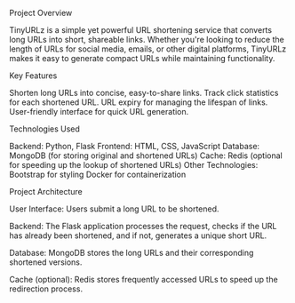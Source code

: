  Project Overview

TinyURLz is a simple yet powerful URL shortening service that converts long URLs into short, shareable links. Whether you're looking to reduce the length of URLs for social media, emails, or other digital platforms, TinyURLz makes it easy to generate compact URLs while maintaining functionality.

Key Features

Shorten long URLs into concise, easy-to-share links.
Track click statistics for each shortened URL.
URL expiry for managing the lifespan of links.
User-friendly interface for quick URL generation.

Technologies Used

Backend: Python, Flask
Frontend: HTML, CSS, JavaScript
Database: MongoDB (for storing original and shortened URLs)
Cache: Redis (optional for speeding up the lookup of shortened URLs)
Other Technologies:
Bootstrap for styling
Docker for containerization

Project Architecture

User Interface: Users submit a long URL to be shortened.

Backend: The Flask application processes the request, checks if the URL has already been shortened, and if not, generates a unique short URL.

Database: MongoDB stores the long URLs and their corresponding shortened versions.

Cache (optional): Redis stores frequently accessed URLs to speed up the redirection process.
